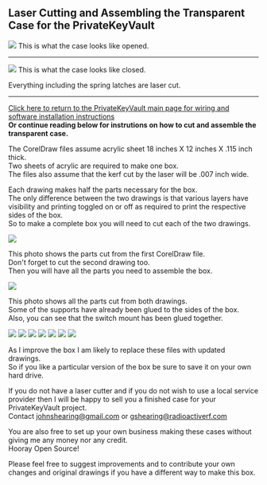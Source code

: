 ## Laser Cutting and Assembling the Transparent Case for the PrivateKeyVault  
<img src="../images/LaserCutMakeImages/CaseOpened.jpg">  
This is what the case looks like opened.  
<hr>

<img src="../images/LaserCutMakeImages/CaseClosed.jpg">   
This is what the case looks like closed.    

Everything including the spring latches are laser cut.  

<hr>

[Click here to return to the PrivateKeyVault main page for wiring and software installation instructions](https://github.com/johnshearing/PrivateKeyVault#privatekeyvault---make-instructions)  
**Or continue reading below for instrutions on how to cut and assemble the transparent case.**  

The CorelDraw files assume acrylic sheet 18 inches X 12 inches X .115 inch thick.  
Two sheets of acrylic are required to make one box.  
The files also assume that the kerf cut by the laser will be .007 inch wide.  

Each drawing makes half the parts necessary for the box.  
The only difference between the two drawings is that various layers have visibility and printing toggled on or off as required to print the respective sides of the box.  
So to make a complete box you will need to cut each of the two drawings.

<img src="../images/LaserCutMakeImages/01_In_The_Printer.jpg">  

This photo shows the parts cut from the first CorelDraw file.  
Don't forget to cut the second drawing too.  
Then you will have all the parts you need to assemble the box.  

<img src="../images/LaserCutMakeImages/02_All_The_Parts.jpg">  

This photo shows all the parts cut from both drawings.  
Some of the supports have already been glued to the sides of the box.  
Also, you can see that the switch mount has been glued together.  

<img src="../images/LaserCutMakeImages/03_Latch_Parts01.jpg">  

<img src="../images/LaserCutMakeImages/04_Sand_Latch03.jpg">  

<img src="../images/LaserCutMakeImages/05_Fit_Latch.jpg">  

<img src="../images/LaserCutMakeImages/06_Stack_Order_x1.jpg">  

<img src="../images/LaserCutMakeImages/06_Stack_Order_x2.jpg">  

<img src="../images/LaserCutMakeImages/06_Stack_Order_x4.jpg">  

<img src="../images/LaserCutMakeImages/07_Finished_Box_x1.jpg">  

As I improve the box I am likely to replace these files with updated drawings.  
So if you like a particular version of the box be sure to save it on your own hard drive.  

If you do not have a laser cutter and if you do not wish to use a local service provider then I will be happy to sell you a finished case for your PrivateKeyVault project.  
Contact johnshearing@gmail.com or gshearing@radioactiverf.com  

You are also free to set up your own business making these cases without giving me any money nor any credit.  
Hooray Open Source!  

Please feel free to suggest improvements and to contribute your own changes and original drawings if you have a different way to make this box.  


